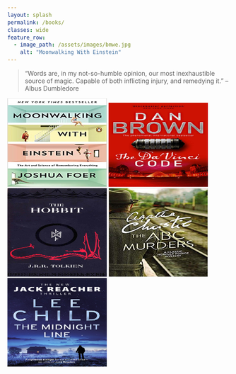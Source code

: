 ```yaml
---
layout: splash
permalink: /books/
classes: wide
feature_row:
  - image_path: /assets/images/bmwe.jpg
    alt: "Moonwalking With Einstein"  
---
```

<style>
body {
  background-image: "/assets/images/shefl.jpg"
  background-repeat: no-repeat;
  background-attachment: fixed;
  background-size: 100% 100%;
}
</style>
<blockquote> “Words are, in my not-so-humble opinion, our most inexhaustible source of magic. Capable of both inflicting injury, and remedying it.” – Albus Dumbledore </blockquote>

<img src="/assets/images/mwe.jpg" alt="Moonwalking With Einstein"	title="Moonwalking With Einstein" width="225" height="200" />     <img src="/assets/images/dvc.jpg" alt="The Da Vinci Code"	title="The Da Vinci Code" width="225" height="190" />     <img src="/assets/images/hobbit.jpg" alt="The Hobbit"	title="The Hobbit" width="225" height="200" />     <img src="/assets/images/abc.jpg" alt="The ABC Murders"	title="The ABC Murders" width="225" height="200" />     <img src="/assets/images/tml.jpg" alt="The Midnight Line"	title="The Midnight Line" width="225" height="200" />
